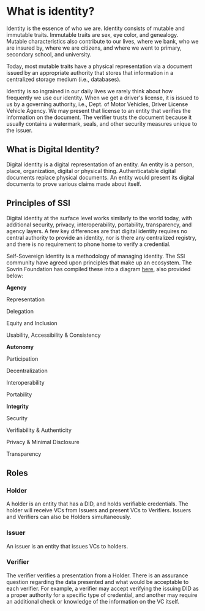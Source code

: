 # What is identity?

Identity is the essence of who we are. Identity consists of mutable and immutable traits. Immutable traits are sex, eye color, and genealogy. Mutable characteristics also contribute to our lives, where we bank, who we are insured by, where we are citizens, and where we went to primary, secondary school, and university. 

Today, most mutable traits have a physical representation via a document issued by an appropriate authority that stores that information in a centralized storage medium (i.e., databases).

Identity is so ingrained in our daily lives we rarely think about how frequently we use our identity. When we get a driver's license, it is issued to us by a governing authority, i.e., Dept. of Motor Vehicles, Driver License Vehicle Agency. We may present that license to an entity that verifies the information on the document. The verifier trusts the document because it usually contains a watermark, seals, and other security measures unique to the issuer.


## What is Digital Identity?

Digital identity is a digital representation of an entity. An entity is a person, place, organization, digital or physical thing. Authenticatable digital documents replace physical documents. An entity would present its digital documents to prove various claims made about itself.


## Principles of SSI

Digital identity at the surface level works similarly to the world today, with additional security, privacy, interoperability, portability, transparency, and agency layers. A few key differences are that digital identity requires no central authority to provide an identity, nor is there any centralized registry, and there is no requirement to phone home to verify a credential.

Self-Sovereign Identity is a methodology of managing identity. The SSI community have agreed upon principles that make up an ecosystem. The Sovrin Foundation has compiled these into a diagram [here](https://sovrin.org/principles-of-ssi/), also provided below:

**Agency**

Representation

Delegation

Equity and Inclusion

Usability, Accessibility & Consistency

**Autonomy**

Participation

Decentralization

Interoperability

Portability

**Integrity**

Security

Verifiability & Authenticity

Privacy & Minimal Disclosure

Transparency

## Roles
### Holder

A holder is an entity that has a DID, and holds verifiable credentials. The holder will receive VCs from Issuers and present VCs to Verifiers. Issuers and Verifiers can also be Holders simultaneously. 

### Issuer

An issuer is an entity that issues VCs to holders. 


### Verifier

The verifier verifies a presentation from a Holder. There is an assurance question regarding the data presented and what would be acceptable to each verifier. For example, a verifier may accept verifying the issuing DID as a proper authority for a specific type of credential, and another may require an additional check or knowledge of the information on the VC itself.



